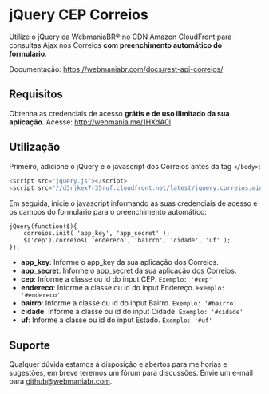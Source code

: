 # jQuery CEP Correios

Utilize o jQuery da WebmaniaBR® no CDN Amazon CloudFront para consultas Ajax nos Correios **com preenchimento automático do formulário**.

Documentação: https://webmaniabr.com/docs/rest-api-correios/

## Requisitos

Obtenha as credenciais de acesso **grátis e de uso ilimitado da sua aplicação**. Acesse: http://webmania.me/1HXdA0l

## Utilização

Primeiro, adicione o jQuery e o javascript dos Correios antes da tag <code>&lt;/body&gt;</code>:

```javascript
<script src="jquery.js"></script>
<script src="//d3rjkex7r35ruf.cloudfront.net/latest/jquery.correios.min.js"></script>
```

Em seguida, inicie o javascript informando as suas credenciais de acesso e os campos do formulário para o preenchimento automático:

```
jQuery(function($){
    correios.init( 'app_key', 'app_secret' );
    $('cep').correios( 'endereco', 'bairro', 'cidade', 'uf' );
});
```

- **app_key**: Informe o app_key da sua aplicação dos Correios.
- **app_secret**: Informe o app_secret da sua aplicação dos Correios.
- **cep**: Informe a classe ou id do input CEP. <code>Exemplo: '#cep'</code>
- **endereco**: Informe a classe ou id do input Endereço. <code>Exemplo: '#endereco'</code>
- **bairro**: Informe a classe ou id do input Bairro. <code>Exemplo: '#bairro'</code>
- **cidade**: Informe a classe ou id do input Cidade. <code>Exemplo: '#cidade'</code>
- **uf**: Informe a classe ou id do input Estado. <code>Exemplo: '#uf'</code>

## Suporte

Qualquer dúvida estamos à disposição e abertos para melhorias e sugestões, em breve teremos um fórum para discussões. Envie um e-mail para github@webmaniabr.com.
